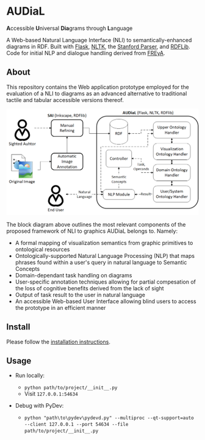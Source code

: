 # AUDiaL

**A**ccessible **U**niversal **Dia**grams through **L**anguage
 
A Web-based Natural Language Interface (NLI) to semantically-enhanced diagrams in RDF. Built with [Flask](http://flask.pocoo.org/), [NLTK](https://www.nltk.org/), the [Stanford Parser](https://nlp.stanford.edu/software/lex-parser.shtml), and [RDFLib](https://rdflib.readthedocs.io). Code for initial NLP and dialogue handling derived from [FREyA](https://sites.google.com/site/naturallanguageinterfaces/freya).

## About

This repository contains the Web application prototype employed for the evaluation of a NLI to diagrams as an advanced alternative to traditional tactile and tabular accessible versions thereof.

![AUDiaL Block Diagram](docs/resources/block_diagram.png)

The block diagram above outlines the most relevant components of the proposed framework of NLI to graphics AUDiaL belongs to. Namely:

* A formal mapping of visualization semantics from graphic primitives to ontological resources
* Ontologically-supported Natural Language Processing (NLP) that maps phrases found within a user's query in natural language to Semantic Concepts
* Domain-dependant task handling on diagrams
* User-specific annotation techniques allowing for partial compesation of the loss of cognitive benefits derived from the lack of sight
* Output of task result to the user in natural language
* An accessible Web-based User Interface allowing blind users to access the prototype in an efficient manner


## Install

Please follow the [installation instructions](docs/install/INSTALL.md).

## Usage
- Run locally:
  - `python path/to/project/__init__.py`
  - Visit `127.0.0.1:54634`
  
- Debug with PyDev:
  - `python "path\to\pydev\pydevd.py" --multiproc --qt-support=auto --client 127.0.0.1 --port 54634 --file path/to/project/__init__.py`